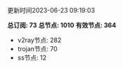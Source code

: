 更新时间2023-06-23 09:19:03

**总订阅: 73**
**总节点: 1010**
**有效节点: 364**
- v2ray节点: 282
- trojan节点: 70
- ss节点: 12
